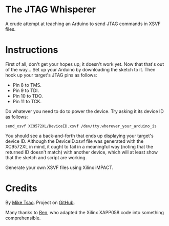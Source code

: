 The JTAG Whisperer
==================

A crude attempt at teaching an Arduino to send JTAG commands in XSVF files.

Instructions
============

First of all, don't get your hopes up; it doesn't work yet. Now that that's out of the way... Set up your Arduino by downloading the sketch to it. Then hook up your target's JTAG pins as follows:

*  Pin 8 to TMS.
*  Pin 9 to TDI.
*  Pin 10 to TDO.
*  Pin 11 to TCK.

Do whatever you need to do to power the device. Try asking it its device ID as follows:

`send_xsvf XC9572XL/DeviceID.xsvf /dev/tty.wherever_your_arduino_is`

You should see a back-and-forth that ends up displaying your target's device ID. Although the DeviceID.xsvf file was generated with the XC9572XL in mind, it ought to fail in a meaningful way (noting that the returned ID doesn't match) with another device, which will at least show that the sketch and script are working.

Generate your own XSVF files using Xilinx iMPACT.

Credits
=======

By [Mike Tsao](http://www.sowbug.com/). Project on [GitHub](https://github.com/sowbug/JTAGWhisperer/).

Many thanks to [Ben](https://github.com/ben0109/XSVF-Player/), who adapted the
Xilinx XAPP058 code into something comprehensible.
